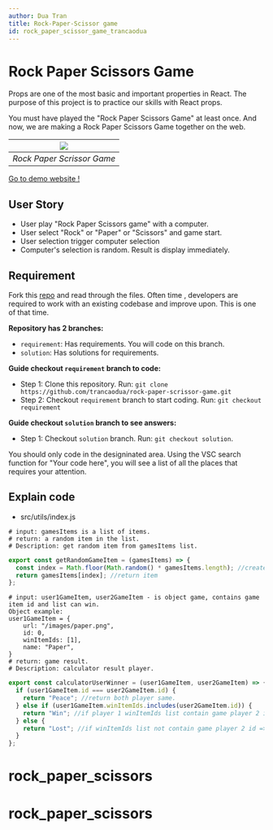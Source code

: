 ```yaml
---
author: Dua Tran
title: Rock-Paper-Scissor game
id: rock_paper_scissor_game_trancaodua
---
```


# Rock Paper Scissors Game

Props are one of the most basic and important properties in React.
The purpose of this project is to practice our skills with React props.

You must have played the "Rock Paper Scissors Game" at least once. And now, we are making a Rock Paper Scissors Game together on the web.

| ![](https://i.ibb.co/35b4Tsk/Screenshot-from-2022-05-09-21-43-09.png) |
| :-------------------------------------------------------------------: |
|                      _Rock Paper Scrissor Game_                       |

[Go to demo website !](https://rock-paper-scissor-trancaodua.netlify.app/)

## User Story

- User play "Rock Paper Scissors game" with a computer.
- User select "Rock" or "Paper" or "Scissors" and game start.
- User selection trigger computer selection
- Computer's selection is random. Result is display immediately.

## Requirement

Fork this [repo](https://github.com/trancaodua/rock-paper-scrissor-game) and read through the files.
Often time , developers are required to work with an existing codebase and improve upon. This is one of that time.

**Repository has 2 branches:**

- `requirement`: Has requirements. You will code on this branch.
- `solution`: Has solutions for requirements.

**Guide checkout `requirement` branch to code:**

- Step 1: Clone this repository. Run: `git clone https://github.com/trancaodua/rock-paper-scrissor-game.git`
- Step 2: Checkout `requirement` branch to start coding. Run: `git checkout requirement`

**Guide checkout `solution` branch to see answers:**

- Step 1: Checkout `solution` branch. Run: `git checkout solution`.

You should only code in the designinated area.
Using the VSC search function for "Your code here", you will see a list of all the places that requires your attention.

## Explain code

- src/utils/index.js

```
# input: gamesItems is a list of items.
# return: a random item in the list.
# Description: get random item from gamesItems list.
```

```javascript
export const getRandomGameItem = (gamesItems) => {
  const index = Math.floor(Math.random() * gamesItems.length); //create index random between 0 to gamesItems.length - 1
  return gamesItems[index]; //return item
};
```

```
# input: user1GameItem, user2GameItem - is object game, contains game item id and list can win.
Object example:
user1GameItem = {
    url: "/images/paper.png",
    id: 0,
    winItemIds: [1],
    name: "Paper",
}
# return: game result.
# Description: calculator result player.
```

```javascript
export const calculatorUserWinner = (user1GameItem, user2GameItem) => {
  if (user1GameItem.id === user2GameItem.id) {
    return "Peace"; //return both player same.
  } else if (user1GameItem.winItemIds.includes(user2GameItem.id)) {
    return "Win"; //if player 1 winItemIds list contain game player 2 id => player 1 win player 2.
  } else {
    return "Lost"; //if winItemIds list not contain game player 2 id => player 1 lost, player 2 .
  }
};
```
# rock_paper_scissors
# rock_paper_scissors
